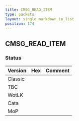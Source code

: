 ```yaml
---
title: CMSG_READ_ITEM
type: packets
layout: single_markdown_in_list
position: 174
---
```


## CMSG_READ_ITEM

### Status

Version | Hex | Comment
---------- | ---------- | ---------- 
Classic |  |  
TBC |  |  
WotLK |  |  
Cata |  |  
MoP |  |  